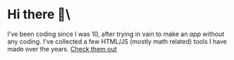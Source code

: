 Hi there 👋\
=
I've been coding since I was 10, after trying in vain to make an _app_ without any coding. I've collected a few HTML/JS (mostly math related) tools I have made over the years.
[Check them out](https://examath.github.io/examath/)
